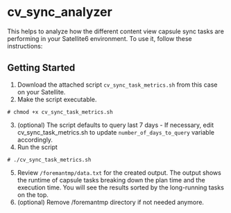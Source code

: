 # cv_sync_analyzer
This helps to analyze how the different content view capsule sync tasks are
performing in your Satellite6 environment.  To use it, follow these instructions:

## Getting Started
1. Download the attached script `cv_sync_task_metrics.sh` from this case on your
Satellite.
2. Make the script executable.
  ```console
  # chmod +x cv_sync_task_metrics.sh
  ```
3. (optional) The script defaults to query last 7 days - If necessary, edit
   cv_sync_task_metrics.sh to update `number_of_days_to_query` variable
   accordingly.
4. Run the script
  ```console
  # ./cv_sync_task_metrics.sh
  ```
5.  Review `/foremantmp/data.txt` for the created output. The output shows the runtime of capsule tasks breaking down the plan time and the execution time.  You will see the results sorted by the long-running tasks on the top.
6. (optional) Remove /foremantmp directory if not needed anymore.
